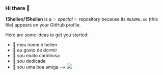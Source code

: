 ### Hi there 👋

**15hellen/15hellen** is a ✨ _special_ ✨ repository because its `README.md` (this file) appears on your GitHub profile.

Here are some ideas to get you started:

- 🔭 meu nome é hellen
- 🌱 eu gosto de dormir
- 👯 sou muito carinhosa
- 🤔 sou dedicada
- 💬 sou uma boa amiga
-->
![](https://media.tenor.com/SXwIb31R5qUAAAAC/goodnight.gif)
